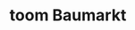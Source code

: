---
title: "toom Baumarkt"
url: /fuerstenwalde-spree/toom-baumarkt-rebstockstrasse/
shop: Baumarkt
---